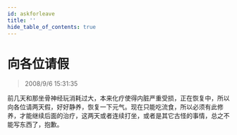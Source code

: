```yaml
---
id: askforleave
title: ''
hide_table_of_contents: true
---
```


# 向各位请假

> 2008/9/6 15:31:35

<div style={{color: '#990000', fontWeight: '500', fontSize: '32px', textAlign: 'left', lineHeight: '180%'}}>

前几天和那坐骨神经玩消耗过大，本来化疗使得内脏严重受损，正在恢复中，所以向各位请两天假，好好静养，恢复一下元气。现在只能吃流食，所以必须有此修养，才能继续后面的治疗，这两天或者连续打坐，或者是其它古怪的事情，总之不能写东西了，抱歉。
</div>